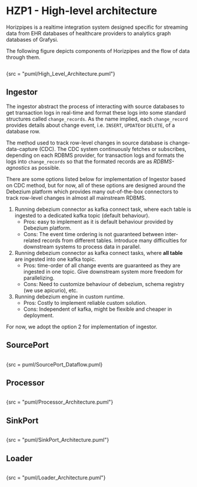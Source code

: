 # HZP1 - High-level architecture

Horizpipes is a realtime integration system designed specific for streaming
data from EHR databases of healthcare providers to analytics graph databases
of Grafysi.

The following figure depicts components of Horizpipes and the flow of data
through them.

```plantuml
```
{src = "puml/High_Level_Architecture.puml"}

## Ingestor

The ingestor abstract the process of interacting with source databases 
to get transaction logs in real-time and format these logs into some standard 
structures called `change_records`. As the name implied, each `change_record` 
provides details about change event, i.e. `INSERT`, `UPDATE`or
`DELETE`, of a database row.

The method used to track row-level changes in source database is change-data-capture
(CDC). The CDC system continuously fetches or subscribes, depending on 
each RDBMS provider, for transaction logs and formats the logs into `change_records`
so that the formated records are as _RDBMS-agnostics_ as possible.

There are some options listed below for implementation of Ingestor based on CDC method, but for
now, all of these options are designed around the Debezium platform which provides
many out-of-the-box connectors to track row-level changes in almost all mainstream
RDBMS.

1. Running debezium connector as kafka connect task, where each table is ingested
to a dedicated kafka topic (default behaviour).
   - Pros: easy to implement as it is default behaviour provided by Debezium platform.
   - Cons: The event time ordering is not guaranteed between inter-related records from
   different tables. Introduce many difficulties for downstream systems to process data
   in parallel.
2. Running debezium connector as kafka connect tasks, where __all table__ are 
ingested into one kafka topic.
    - Pros: time-order of all change events are guaranteed as they are ingested
   in one topic. Give downstream system more freedom for parallelizing.
    - Cons: Need to customize behaviour of debezium, schema registry 
   (we use apicurio), etc.
3. Running debezium engine in custom runtime.
    - Pros: Costly to implement reliable custom solution.
    - Cons: Independent of kafka, might be flexible and cheaper in deployment.

For now, we adopt the option 2 for implementation of ingestor.

## SourcePort

```plantuml
```
{src = puml/SourcePort_Dataflow.puml}

## Processor

```plantuml
```
{src = "puml/Processor_Architecture.puml"}


## SinkPort

```plantuml
```
{src = "puml/SinkPort_Architecture.puml"}

## Loader

```plantuml
```
{src = "puml/Loader_Architecture.puml"}

























